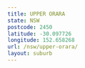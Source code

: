 ```yaml
---
title: UPPER ORARA
state: NSW
postcode: 2450
latitude: -30.097726
longitude: 152.658268
url: /nsw/upper-orara/
layout: suburb
---
```

